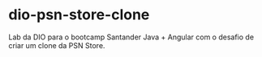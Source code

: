 # dio-psn-store-clone
Lab da DIO para o bootcamp Santander Java + Angular com o desafio de criar um clone da PSN Store.
